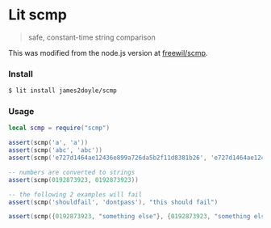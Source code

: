Lit scmp
========

> safe, constant-time string comparison

This was modified from the node.js version at [freewil/scmp](https://github.com/freewil/scmp).

### Install

```sh
$ lit install james2doyle/scmp
```

### Usage

```lua
local scmp = require("scmp")

assert(scmp('a', 'a'))
assert(scmp('abc', 'abc'))
assert(scmp('e727d1464ae12436e899a726da5b2f11d8381b26', 'e727d1464ae12436e899a726da5b2f11d8381b26'))

-- numbers are converted to strings
assert(scmp(0192873923, 0192873923))

-- the following 2 examples will fail
assert(scmp('shouldfail', 'dontpass'), "this should fail")

assert(scmp({0192873923, "something else"}, {0192873923, "something else"}))
```

